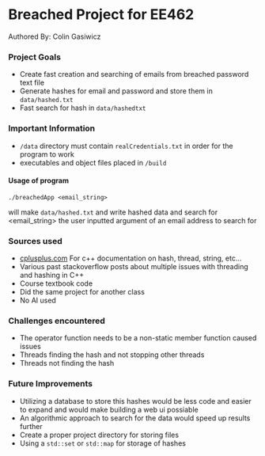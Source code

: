 # Breached Project for EE462
Authored By: Colin Gasiwicz
### Project Goals
 - Create fast creation and searching of emails from breached password text file
 - Generate hashes for email and password and store them in `data/hashed.txt`
 - Fast search for hash in `data/hashedtxt` 
### Important Information
 - `/data` directory must contain `realCredentials.txt` in order for the program to work
 - executables and object files placed in `/build`
#### Usage of program
```
./breachedApp <email_string>
```
will make `data/hashed.txt` and write hashed data and search for <email_string> 
the user inputted argument of an email address to search for
### Sources used
 -  [cplusplus.com](https://cplusplus.com/) For c++ documentation on hash, thread, string, etc...
 - Various past stackoverflow posts about multiple issues with threading and hashing in C++
 - Course textbook code
 - Did the same project for another class
 - No AI used
### Challenges encountered
  - The operator function needs to be a non-static member function caused issues
  - Threads finding the hash and not stopping other threads
  - Threads not finding the hash
### Future Improvements
  - Utilizing a database to store this hashes would be less code and easier to expand and would make building a web ui possiable
  - An algorithmic approach to search for the data would speed up results further
  - Create a proper project directory for storing files
  - Using a `std::set` or `std::map` for storage of hashes